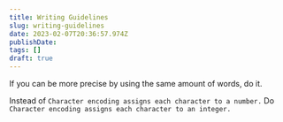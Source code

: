 ```yaml
---
title: Writing Guidelines
slug: writing-guidelines
date: 2023-02-07T20:36:57.974Z
publishDate:
tags: []
draft: true
---
```


If you can be more precise by using the same amount of words, do it.

Instead of `Character encoding assigns each character to a number.`
Do `Character encoding assigns each character to an integer.`

